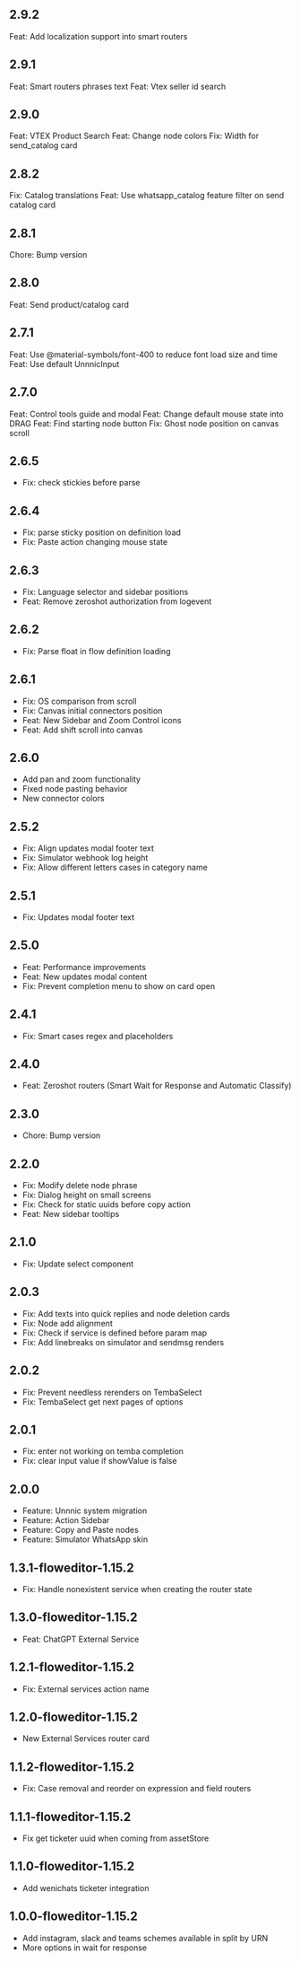 2.9.2
----------
Feat: Add localization support into smart routers

2.9.1
----------
Feat: Smart routers phrases text
Feat: Vtex seller id search

2.9.0
----------
Feat: VTEX Product Search
Feat: Change node colors
Fix: Width for send_catalog card

2.8.2
----------
Fix: Catalog translations 
Feat: Use whatsapp_catalog feature filter on send catalog card

2.8.1
----------
Chore: Bump version

2.8.0
----------
Feat: Send product/catalog card

2.7.1
----------
Feat: Use @material-symbols/font-400 to reduce font load size and time
Feat: Use default UnnnicInput

2.7.0
----------
Feat: Control tools guide and modal
Feat: Change default mouse state into DRAG
Feat: Find starting node button
Fix: Ghost node position on canvas scroll

2.6.5
----------
- Fix: check stickies before parse

2.6.4
----------
- Fix: parse sticky position on definition load
- Fix: Paste action changing mouse state

2.6.3
----------
- Fix: Language selector and sidebar positions
- Feat: Remove zeroshot authorization from logevent

2.6.2
----------
- Fix: Parse float in flow definition loading

2.6.1
----------
- Fix: OS comparison from scroll
- Fix: Canvas initial connectors position
- Feat: New Sidebar and Zoom Control icons
- Feat: Add shift scroll into canvas

2.6.0
----------
- Add pan and zoom functionality
- Fixed node pasting behavior
- New connector colors

2.5.2
----------
- Fix: Align updates modal footer text
- Fix: Simulator webhook log height
- Fix: Allow different letters cases in category name

2.5.1
----------
- Fix: Updates modal footer text

2.5.0
----------
- Feat: Performance improvements
- Feat: New updates modal content
- Fix: Prevent completion menu to show on card open

2.4.1
----------
- Fix: Smart cases regex and placeholders

2.4.0
----------
- Feat: Zeroshot routers (Smart Wait for Response and Automatic Classify)

2.3.0
----------
- Chore: Bump version

2.2.0
----------
- Fix: Modify delete node phrase
- Fix: Dialog height on small screens
- Fix: Check for static uuids before copy action
- Feat: New sidebar tooltips

2.1.0
----------
- Fix: Update select component

2.0.3
----------
- Fix: Add texts into quick replies and node deletion cards
- Fix: Node add alignment
- Fix: Check if service is defined before param map
- Fix: Add linebreaks on simulator and sendmsg renders

2.0.2
----------
- Fix: Prevent needless rerenders on TembaSelect
- Fix: TembaSelect get next pages of options

2.0.1
----------
* Fix: enter not working on temba completion
* Fix: clear input value if showValue is false

2.0.0
----------
* Feature: Unnnic system migration
* Feature: Action Sidebar
* Feature: Copy and Paste nodes
* Feature: Simulator WhatsApp skin

1.3.1-floweditor-1.15.2
----------
* Fix: Handle nonexistent service when creating the router state

1.3.0-floweditor-1.15.2
----------
* Feat: ChatGPT External Service

1.2.1-floweditor-1.15.2
----------
* Fix: External services action name

1.2.0-floweditor-1.15.2
----------
* New External Services router card

1.1.2-floweditor-1.15.2
----------
* Fix: Case removal and reorder on expression and field routers

1.1.1-floweditor-1.15.2
----------
* Fix get ticketer uuid when coming from assetStore

1.1.0-floweditor-1.15.2
----------
* Add wenichats ticketer integration

1.0.0-floweditor-1.15.2
----------
* Add instagram, slack and teams schemes available in split by URN
* More options in wait for response